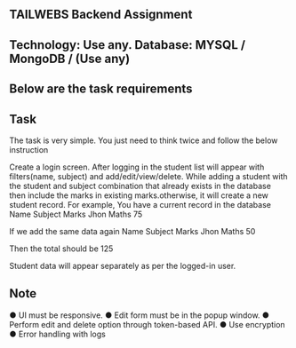 ## TAILWEBS Backend Assignment
## Technology: Use any. Database: MYSQL / MongoDB / (Use any)

## Below are the task requirements

## Task
The task is very simple. You just need to think twice and follow the below instruction

Create a login screen.
After logging in the student list will appear with filters(name, subject) and add/edit/view/delete.
While adding a student with the student and subject combination that already exists in the database then include the marks in existing marks.otherwise, it will create a new student record.
For example, You have a current record in the database Name Subject Marks Jhon Maths 75

If we add the same data again Name Subject Marks Jhon Maths 50

Then the total should be 125

Student data will appear separately as per the logged-in user.
## Note
● UI must be responsive. ● Edit form must be in the popup window. ● Perform edit and delete option through token-based API. ● Use encryption ● Error handling with logs